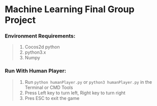 # Machine Learning Final Group Project

### Environment Requirements:
> 1. Cocos2d python 
> 2. python3.x
> 3. Numpy

### Run With Human Player:
> 1. Run ```python humanPlayer.py``` or ```python3 humanPlayer.py``` in the Terminal or CMD Tools
> 2. Press Left key to turn left, Right key to turn right
> 3. Pres ESC to exit the game